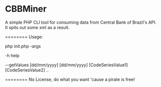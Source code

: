 CBBMiner
========

A simple PHP CLI tool for consuming data from Central Bank of Brazil's API.
It spits out some xml as a result. 

========
Usage:
 
  php init.php -args
  
  -h help

  --getValues [dd/mm/yyyy] [dd/mm/yyyy] [CodeSeriesValue1] [CodeSeriesValue2] .. 


========
No License, do what you want 'cause a pirate is free!
